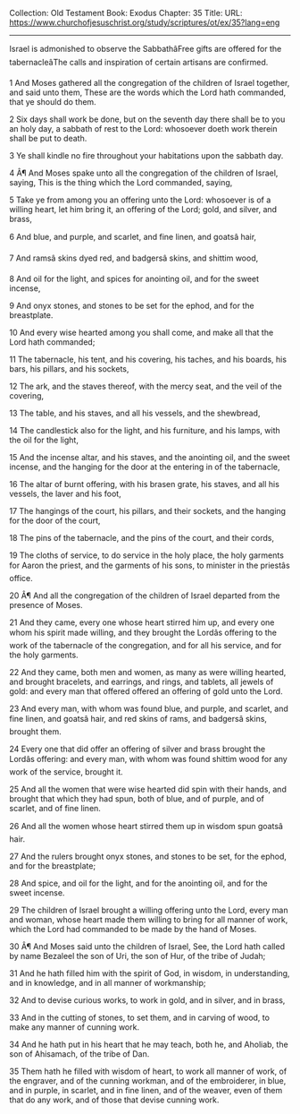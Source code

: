 Collection: Old Testament
Book: Exodus
Chapter: 35
Title: 
URL: https://www.churchofjesuschrist.org/study/scriptures/ot/ex/35?lang=eng

---

Israel is admonished to observe the SabbathâFree gifts are offered for the tabernacleâThe calls and inspiration of certain artisans are confirmed.

1 And Moses gathered all the congregation of the children of Israel together, and said unto them, These are the words which the Lord hath commanded, that ye should do them.

2 Six days shall work be done, but on the seventh day there shall be to you an holy day, a sabbath of rest to the Lord: whosoever doeth work therein shall be put to death.

3 Ye shall kindle no fire throughout your habitations upon the sabbath day.

4 Â¶ And Moses spake unto all the congregation of the children of Israel, saying, This is the thing which the Lord commanded, saying,

5 Take ye from among you an offering unto the Lord: whosoever is of a willing heart, let him bring it, an offering of the Lord; gold, and silver, and brass,

6 And blue, and purple, and scarlet, and fine linen, and goatsâ hair,

7 And ramsâ skins dyed red, and badgersâ skins, and shittim wood,

8 And oil for the light, and spices for anointing oil, and for the sweet incense,

9 And onyx stones, and stones to be set for the ephod, and for the breastplate.

10 And every wise hearted among you shall come, and make all that the Lord hath commanded;

11 The tabernacle, his tent, and his covering, his taches, and his boards, his bars, his pillars, and his sockets,

12 The ark, and the staves thereof, with the mercy seat, and the veil of the covering,

13 The table, and his staves, and all his vessels, and the shewbread,

14 The candlestick also for the light, and his furniture, and his lamps, with the oil for the light,

15 And the incense altar, and his staves, and the anointing oil, and the sweet incense, and the hanging for the door at the entering in of the tabernacle,

16 The altar of burnt offering, with his brasen grate, his staves, and all his vessels, the laver and his foot,

17 The hangings of the court, his pillars, and their sockets, and the hanging for the door of the court,

18 The pins of the tabernacle, and the pins of the court, and their cords,

19 The cloths of service, to do service in the holy place, the holy garments for Aaron the priest, and the garments of his sons, to minister in the priestâs office.

20 Â¶ And all the congregation of the children of Israel departed from the presence of Moses.

21 And they came, every one whose heart stirred him up, and every one whom his spirit made willing, and they brought the Lordâs offering to the work of the tabernacle of the congregation, and for all his service, and for the holy garments.

22 And they came, both men and women, as many as were willing hearted, and brought bracelets, and earrings, and rings, and tablets, all jewels of gold: and every man that offered offered an offering of gold unto the Lord.

23 And every man, with whom was found blue, and purple, and scarlet, and fine linen, and goatsâ hair, and red skins of rams, and badgersâ skins, brought them.

24 Every one that did offer an offering of silver and brass brought the Lordâs offering: and every man, with whom was found shittim wood for any work of the service, brought it.

25 And all the women that were wise hearted did spin with their hands, and brought that which they had spun, both of blue, and of purple, and of scarlet, and of fine linen.

26 And all the women whose heart stirred them up in wisdom spun goatsâ hair.

27 And the rulers brought onyx stones, and stones to be set, for the ephod, and for the breastplate;

28 And spice, and oil for the light, and for the anointing oil, and for the sweet incense.

29 The children of Israel brought a willing offering unto the Lord, every man and woman, whose heart made them willing to bring for all manner of work, which the Lord had commanded to be made by the hand of Moses.

30 Â¶ And Moses said unto the children of Israel, See, the Lord hath called by name Bezaleel the son of Uri, the son of Hur, of the tribe of Judah;

31 And he hath filled him with the spirit of God, in wisdom, in understanding, and in knowledge, and in all manner of workmanship;

32 And to devise curious works, to work in gold, and in silver, and in brass,

33 And in the cutting of stones, to set them, and in carving of wood, to make any manner of cunning work.

34 And he hath put in his heart that he may teach, both he, and Aholiab, the son of Ahisamach, of the tribe of Dan.

35 Them hath he filled with wisdom of heart, to work all manner of work, of the engraver, and of the cunning workman, and of the embroiderer, in blue, and in purple, in scarlet, and in fine linen, and of the weaver, even of them that do any work, and of those that devise cunning work.

